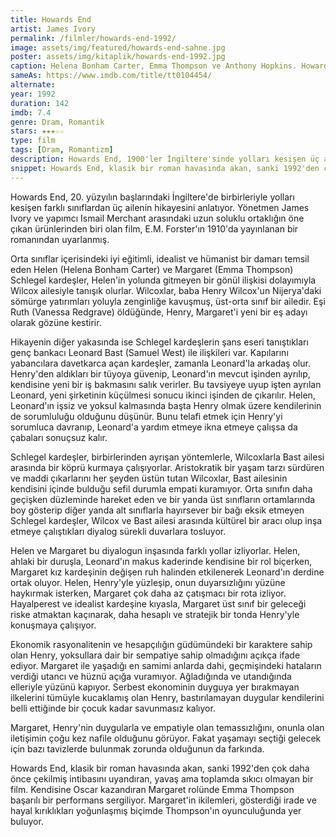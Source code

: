 ```yaml
---
title: Howards End
artist: James Ivory
permalink: /filmler/howards-end-1992/
image: assets/img/featured/howards-end-sahne.jpg
poster: assets/img/kitaplik/howards-end-1992.jpg
caption: Helena Bonham Carter, Emma Thompson ve Anthony Hopkins. Howards End, 1992.
sameAs: https://www.imdb.com/title/tt0104454/ 
alternate:
year: 1992
duration: 142
imdb: 7.4
genre: Dram, Romantik
stars: ★★★☆☆
type: film
tags: [Dram, Romantizm]
description: Howards End, 1900'ler İngiltere'sinde yolları kesişen üç ailenin üzerinden sınıflararası diyalogun imkanlarını sorguluyor. 
snippet: Howards End, klasik bir roman havasında akan, sanki 1992'den çok daha önce çekilmiş intibasını uyandıran, yavaş ama toplamda sıkıcı olmayan bir film.
---
```


Howards End, 20. yüzyılın başlarındaki İngiltere'de birbirleriyle yolları kesişen farklı sınıflardan üç ailenin hikayesini anlatıyor. Yönetmen James Ivory ve yapımcı Ismail Merchant arasındaki uzun soluklu ortaklığın öne çıkan ürünlerinden biri olan film, E.M. Forster'ın 1910'da yayınlanan bir romanından uyarlanmış. 

Orta sınıflar içerisindeki iyi eğitimli, idealist ve hümanist bir damarı temsil eden Helen (Helena Bonham Carter) ve Margaret (Emma Thompson) Schlegel kardeşler, Helen'in yolunda gitmeyen bir gönül ilişkisi dolayımıyla Wilcox ailesiyle tanışık olurlar. Wilcoxlar, baba Henry Wilcox'un Nijerya'daki sömürge yatırımları yoluyla zenginliğe kavuşmuş, üst-orta sınıf bir ailedir. Eşi Ruth (Vanessa Redgrave) öldüğünde, Henry, Margaret'i yeni bir eş adayı olarak gözüne kestirir. 

Hikayenin diğer yakasında ise Schlegel kardeşlerin şans eseri tanıştıkları genç bankacı Leonard Bast (Samuel West) ile ilişkileri var. Kapılarını yabancılara davetkarca açan kardeşler, zamanla Leonard'la arkadaş olur. Henry'den aldıkları bir tüyoya güvenip, Leonard'ın mevcut işinden ayrılıp, kendisine yeni bir iş bakmasını salık verirler. Bu tavsiyeye uyup işten ayrılan Leonard, yeni şirketinin küçülmesi sonucu ikinci işinden de çıkarılır. Helen, Leonard'ın işsiz ve yoksul kalmasında başta Henry olmak üzere kendilerinin de sorumluluğu olduğunu düşünür. Bunu telafi etmek için Henry'yi sorumluca davranıp, Leonard'a yardım etmeye ikna etmeye çalışsa da çabaları sonuçsuz kalır.

Schlegel kardeşler, birbirlerinden ayrışan yöntemlerle, Wilcoxlarla Bast ailesi arasında bir köprü kurmaya çalışıyorlar. Aristokratik bir yaşam tarzı sürdüren ve maddi çıkarlarını her şeyden üstün tutan Wilcoxlar, Bast ailesinin kendisini içinde bulduğu sefil durumla empati kuramıyor. Orta sınıfın daha geçişken düzleminde hareket eden ve bir yanda üst sınıfların ortamlarında boy gösterip diğer yanda alt sınıflarla hayırsever bir bağı eksik etmeyen Schlegel kardeşler, Wilcox ve Bast ailesi arasında kültürel bir aracı olup inşa etmeye çalıştıkları diyalog sürekli duvarlara tosluyor. 

Helen ve Margaret bu diyalogun inşasında farklı yollar izliyorlar. Helen, ahlaki bir duruşla, Leonard'ın makus kaderinde kendisine bir rol biçerken, Margaret kız kardeşinin değişen ruh halinden etkilenerek Leonard'ın derdine ortak oluyor. Helen, Henry'yle yüzleşip, onun duyarsızlığını yüzüne haykırmak isterken, Margaret çok daha az çatışmacı bir rota izliyor. Hayalperest ve idealist kardeşine kıyasla, Margaret üst sınıf bir geleceği riske atmaktan kaçınarak, daha hesaplı ve stratejik bir tonda Henry'yle konuşmaya çalışıyor.

Ekonomik rasyonalitenin ve hesapçılığın güdümündeki bir karaktere sahip olan Henry, yoksullara dair bir sempatiye sahip olmadığını açıkça ifade ediyor. Margaret ile yaşadığı en samimi anlarda dahi, geçmişindeki hataların verdiği utancı ve hüznü açığa vuramıyor. Ağladığında ve utandığında elleriyle yüzünü kapıyor. Serbest ekonominin duyguya yer bırakmayan ilkelerini tümüyle kucaklamış olan Henry, bastırılamayan duygular kendilerini belli ettiğinde bir çocuk kadar savunmasız kalıyor. 

Margaret, Henry'nin duygularla ve empatiyle olan temassızlığını, onunla olan iletişimin çoğu kez nafile olduğunu görüyor. Fakat yaşamayı seçtiği gelecek için bazı tavizlerde bulunmak zorunda olduğunun da farkında.

Howards End, klasik bir roman havasında akan, sanki 1992'den çok daha önce çekilmiş intibasını uyandıran, yavaş ama toplamda sıkıcı olmayan bir film. Kendisine Oscar kazandıran Margaret rolünde Emma Thompson başarılı bir performans sergiliyor. Margaret'in ikilemleri, gösterdiği irade ve hayal kırıklıkları yoğunlaşmış biçimde Thompson'ın oyunculuğunda yer buluyor. 









